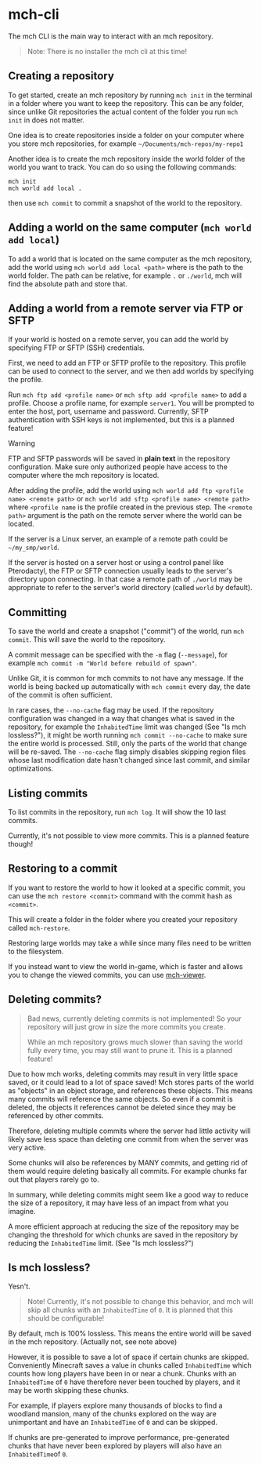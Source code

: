 # mch-cli
The mch CLI is the main way to interact with an mch repository.

> Note: There is no installer the mch cli at this time!

## Creating a repository

To get started, create an mch repository by running `mch init` in the terminal
in a folder where you want to keep the repository. This can be any folder, since
unlike Git repositories the actual content of the folder you run `mch init` in does
not matter.

One idea is to create repositories inside a folder on your computer where you
store mch repositories, for example `~/Documents/mch-repos/my-repo1`

Another idea is to create the mch repository inside the world folder of the world
you want to track. You can do so using the following commands:

```
mch init
mch world add local .
```

then use `mch commit` to commit a snapshot of the world to the repository.

## Adding a world on the same computer (`mch world add local`)

To add a world that is located on the same computer as the mch repository, add
the world using `mch world add local <path>` where <path> is the path to the
world folder. The path can be relative, for example `.` or `./world`, mch will
find the absolute path and store that.

## Adding a world from a remote server via FTP or SFTP

If your world is hosted on a remote server, you can add the world by specifying
FTP or SFTP (SSH) credentials.

First, we need to add an FTP or SFTP profile to the repository. This profile can
be used to connect to the server, and we then add worlds by specifying the profile.

Run `mch ftp add <profile name>` or `mch sftp add <profile name>` to add a profile.
Choose a profile name, for example `server1`. You will be prompted to enter the host,
port, username and password. Currently, SFTP authentication with SSH keys is not
implemented, but this is a planned feature!

> [!WARNING]  
> FTP and SFTP passwords will be saved in **plain text** in the repository
> configuration. Make sure only authorized people have access to the computer
> where the mch repository is located.

After adding the profile, add the world using
`mch world add ftp <profile name> <remote path>` or
`mch world add sftp <profile name> <remote path>`
where `<profile name` is the profile created in the previous step.
The `<remote path>` argument is the path on the remote server where the world
can be located.

If the server is a Linux server, an example of a remote path could be `~/my_smp/world`.

If the server is hosted on a server host or using a control panel like Pterodactyl,
the FTP or SFTP connection usually leads to the server's directory upon connecting.
In that case a remote path of `./world` may be appropriate to refer to the server's
world directory (called `world` by default).

## Committing
To save the world and create a snapshot ("commit") of the world, run `mch commit`.
This will save the world to the repository.

A commit message can be specified with the `-m` flag (`--message`), for example
`mch commit -m "World before rebuild of spawn"`.

Unlike Git, it is common for mch commits to not have any message. If the world
is being backed up automatically with `mch commit` every day, the date of the
commit is often sufficient.

In rare cases, the `--no-cache` flag may be used. If the repository
configuration was changed in a way that changes what is saved in the repository,
for example the `InhabitedTime` limit was changed (See "Is mch lossless?"), it
might be worth running `mch commit --no-cache` to make sure the entire world is
processed. Still, only the parts of the world that change will be re-saved. The
`--no-cache` flag simply disables skipping region files whose last modification
date hasn't changed since last commit, and similar optimizations.

## Listing commits
To list commits in the repository, run `mch log`. It will show the 10 last commits.

Currently, it's not possible to view more commits. This is a planned feature though!

## Restoring to a commit
If you want to restore the world to how it looked at a specific commit, you can use
the `mch restore <commit>` command with the commit hash as `<commit>`.

This will create a folder in the folder where you created your repository called
`mch-restore`.

Restoring large worlds may take a while since many files need to be written to
the filesystem.

If you instead want to view the world in-game, which is faster and allows you to
change the viewed commits, you can use [mch-viewer](../mch-viewer/fabric/README.md).

## Deleting commits?
> Bad news, currently deleting commits is not implemented! So your repository will
just grow in size the more commits you create.
> 
> While an mch repository grows much slower than saving the world fully every time,
you may still want to prune it. This is a planned feature!

Due to how mch works, deleting commits may result in very little space saved,
or it could lead to a lot of space saved! Mch stores parts of the world as
"objects" in an object storage, and references these objects. This means many
commits will reference the same objects. So even if a commit is deleted, the
objects it references cannot be deleted since they may be referenced by other
commits.

Therefore, deleting multiple commits where the server had little activity will
likely save less space than deleting one commit from when the server was very active.

Some chunks will also be references by MANY commits, and getting rid of them
would require deleting basically all commits. For example chunks far out that
players rarely go to.

In summary, while deleting commits might seem like a good way to reduce the size of
a repository, it may have less of an impact from what you imagine.

A more efficient approach at reducing the size of the repository may be changing
the threshold for which chunks are saved in the repository by reducing the
`InhabitedTime` limit. (See "Is mch lossless?")

## Is mch lossless?
Yesn't.

> Note! Currently, it's not possible to change this behavior, and mch will skip
all chunks with an `InhabitedTime` of `0`. It is planned that this should be
configurable!

By default, mch is 100% lossless. This means the entire world will be saved in
the mch repository. (Actually not, see note above)

However, it is possible to save a lot of space if certain chunks are skipped.
Conveniently Minecraft saves a value in chunks called `InhabitedTime` which
counts how long players have been in or near a chunk. Chunks with an
`InhabitedTime` of `0` have therefore never been touched by players, and it may
be worth skipping these chunks.

For example, if players explore many thousands of blocks to find a woodland
mansion, many of the chunks explored on the way are unimportant and have an
`InhabitedTime` of `0` and can be skipped.

If chunks are pre-generated to improve performance, pre-generated chunks that
have never been explored by players will also have an `InhabitedTime`of `0`.